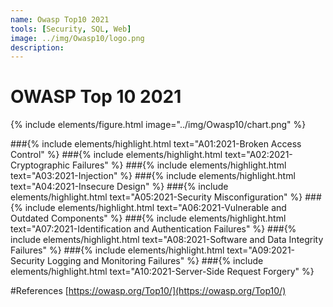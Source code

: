```yaml
---
name: Owasp Top10 2021
tools: [Security, SQL, Web]
image: ../img/Owasp10/logo.png
description: 
---
```


# OWASP Top 10 2021

{% include elements/figure.html image="../img/Owasp10/chart.png" %}

###{% include elements/highlight.html text="A01:2021-Broken Access Control" %}
###{% include elements/highlight.html text="A02:2021-Cryptographic Failures" %}
###{% include elements/highlight.html text="A03:2021-Injection" %}
###{% include elements/highlight.html text="A04:2021-Insecure Design" %}
###{% include elements/highlight.html text="A05:2021-Security Misconfiguration" %}
###{% include elements/highlight.html text="A06:2021-Vulnerable and Outdated Components" %}
###{% include elements/highlight.html text="A07:2021-Identification and Authentication Failures" %}
###{% include elements/highlight.html text="A08:2021-Software and Data Integrity Failures" %}
###{% include elements/highlight.html text="A09:2021-Security Logging and Monitoring Failures" %}
###{% include elements/highlight.html text="A10:2021-Server-Side Request Forgery" %}

#References
[https://owasp.org/Top10/](https://owasp.org/Top10/)


